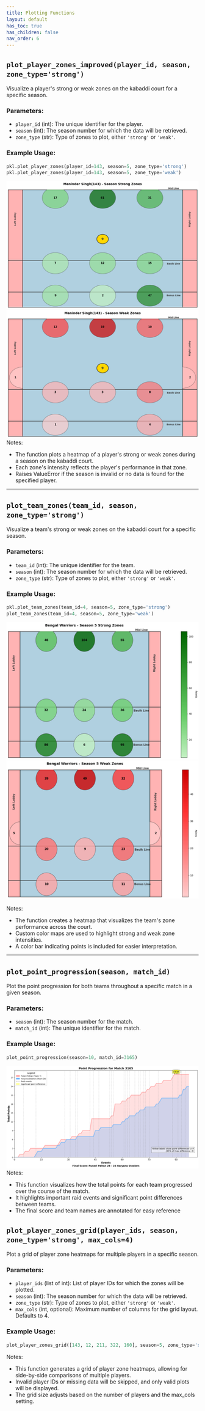 ```yaml
---
title: Plotting Functions
layout: default
has_toc: true
has_children: false
nav_order: 6
---
```



## `plot_player_zones_improved(player_id, season, zone_type='strong')`

Visualize a player's strong or weak zones on the kabaddi court for a specific season.

### Parameters:
- `player_id` (int): The unique identifier for the player.
- `season` (int): The season number for which the data will be retrieved.
- `zone_type` (str): Type of zones to plot, either `'strong'` or `'weak'`.

### Example Usage:
```python
pkl.plot_player_zones(player_id=143, season=5, zone_type='strong')
pkl.plot_player_zones(player_id=143, season=5, zone_type='weak')
```
![img.png](img.png)
![img_1.png](img_1.png)
Notes:
 - The function plots a heatmap of a player's strong or weak zones during a season on the kabaddi court.
 - Each zone's intensity reflects the player's performance in that zone.
 - Raises ValueError if the season is invalid or no data is found for the specified player.

---

## `plot_team_zones(team_id, season, zone_type='strong')`

Visualize a team's strong or weak zones on the kabaddi court for a specific season.

### Parameters:
- `team_id` (int): The unique identifier for the team.
- `season` (int): The season number for which the data will be retrieved.
- `zone_type` (str): Type of zones to plot, either `'strong'` or `'weak'`.

### Example Usage:
```python
pkl.plot_team_zones(team_id=4, season=5, zone_type='strong')
plot_team_zones(team_id=4, season=5, zone_type='weak')
```

![img_2.png](img_2.png)
![img_3.png](img_3.png)

Notes:
- The function creates a heatmap that visualizes the team's zone performance across the court.
- Custom color maps are used to highlight strong and weak zone intensities.
- A color bar indicating points is included for easier interpretation.



---


## `plot_point_progression(season, match_id)`

Plot the point progression for both teams throughout a specific match in a given season.

### Parameters:
- `season` (int): The season number for the match.
- `match_id` (int): The unique identifier for the match.

### Example Usage:
```python
plot_point_progression(season=10, match_id=3165)
```
![img_4.png](img_4.png)
Notes:
- This function visualizes how the total points for each team progressed over the course of the match.
- It highlights important raid events and significant point differences between teams.
- The final score and team names are annotated for easy reference



## `plot_player_zones_grid(player_ids, season, zone_type='strong', max_cols=4)`

Plot a grid of player zone heatmaps for multiple players in a specific season.

### Parameters:
- `player_ids` (list of int): List of player IDs for which the zones will be plotted.
- `season` (int): The season number for which the data will be retrieved.
- `zone_type` (str): Type of zones to plot, either `'strong'` or `'weak'`.
- `max_cols` (int, optional): Maximum number of columns for the grid layout. Defaults to 4.

### Example Usage:
```python
plot_player_zones_grid([143, 12, 211, 322, 160], season=5, zone_type='strong', max_cols=2)
```


Notes:
- This function generates a grid of player zone heatmaps, allowing for side-by-side comparisons of multiple players.
- Invalid player IDs or missing data will be skipped, and only valid plots will be displayed.
- The grid size adjusts based on the number of players and the max_cols setting.